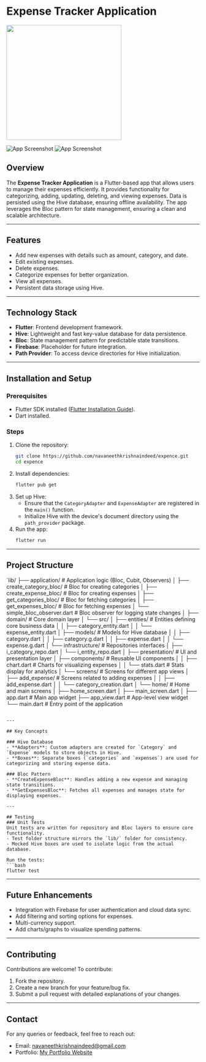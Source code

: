 

# Expense Tracker Application

<!-- ![App Screenshot](./assets/screenshots/1.jpeg) -->
  <img src="./assets/screenshots/1.jpeg" width="300">

![App Screenshot](./assets/screenshots/2.jpeg)
![App Screenshot](./assets/screenshots/3.jpeg)



## Overview
The **Expense Tracker Application** is a Flutter-based app that allows users to manage their expenses efficiently. It provides functionality for categorizing, adding, updating, deleting, and viewing expenses. Data is persisted using the Hive database, ensuring offline availability. The app leverages the Bloc pattern for state management, ensuring a clean and scalable architecture.

---

## Features
- Add new expenses with details such as amount, category, and date.
- Edit existing expenses.
- Delete expenses.
- Categorize expenses for better organization.
- View all expenses.
- Persistent data storage using Hive.

---

## Technology Stack
- **Flutter**: Frontend development framework.
- **Hive**: Lightweight and fast key-value database for data persistence.
- **Bloc**: State management pattern for predictable state transitions.
- **Firebase**: Placeholder for future integration.
- **Path Provider**: To access device directories for Hive initialization.

---

## Installation and Setup

### Prerequisites
- Flutter SDK installed ([Flutter Installation Guide](https://flutter.dev/docs/get-started/install)).
- Dart installed.

### Steps
1. Clone the repository:
   ```bash
   git clone https://github.com/navaneethkrishnaindeed/expence.git
   cd expence
   ```
2. Install dependencies:
   ```bash
   flutter pub get
   ```
3. Set up Hive:
   - Ensure that the `CategoryAdapter` and `ExpenseAdapter` are registered in the `main()` function.
   - Initialize Hive with the device's document directory using the `path_provider` package.
4. Run the app:
   ```bash
   flutter run
   ```

---

## Project Structure
`lib/
├── application/               # Application logic (Bloc, Cubit, Observers)
│   ├── create_category_bloc/  # Bloc for creating categories
│   ├── create_expense_bloc/   # Bloc for creating expenses
│   ├── get_categories_bloc/   # Bloc for fetching categories
│   ├── get_expenses_bloc/     # Bloc for fetching expenses
│   └── simple_bloc_observer.dart  # Bloc observer for logging state changes
│
├── domain/                    # Core domain layer
│   └── src/
│       ├── entities/          # Entities defining core business data
│       │   ├── category_entity.dart
│       │   └── expense_entity.dart
│       ├── models/            # Models for Hive database
│       │   ├── category.dart
│       │   ├── category.g.dart
│       │   ├── expense.dart
│       │   └── expense.g.dart
│       └── infrastructure/    # Repositories interfaces
│           ├── i_category_repo.dart
│           └── i_entity_repo.dart
│
├── presentation/              # UI and presentation layer
│   ├── components/            # Reusable UI components
│   │   ├── chart.dart         # Charts for visualizing expenses
│   │   └── stats.dart         # Stats display for analytics
│   └── screens/               # Screens for different app views
│       ├── add_expense/       # Screens related to adding expenses
│       │   ├── add_expense.dart
│       │   └── category_creation.dart
│       └── home/              # Home and main screens
│           ├── home_screen.dart
│           ├── main_screen.dart
│
├── app.dart                   # Main app widget
├── app_view.dart              # App-level view widget
└── main.dart                  # Entry point of the application

```

---

## Key Concepts

### Hive Database
- **Adapters**: Custom adapters are created for `Category` and `Expense` models to store objects in Hive.
- **Boxes**: Separate boxes (`categories` and `expenses`) are used for categorizing and storing expense data.

### Bloc Pattern
- **CreateExpenseBloc**: Handles adding a new expense and managing state transitions.
- **GetExpensesBloc**: Fetches all expenses and manages state for displaying expenses.

---

## Testing
### Unit Tests
Unit tests are written for repository and Bloc layers to ensure core functionality.
- Test folder structure mirrors the `lib/` folder for consistency.
- Mocked Hive boxes are used to isolate logic from the actual database.

Run the tests:
```bash
flutter test
```

---

## Future Enhancements
- Integration with Firebase for user authentication and cloud data sync.
- Add filtering and sorting options for expenses.
- Multi-currency support.
- Add charts/graphs to visualize spending patterns.

---

## Contributing
Contributions are welcome! To contribute:
1. Fork the repository.
2. Create a new branch for your feature/bug fix.
3. Submit a pull request with detailed explanations of your changes.


---

## Contact
For any queries or feedback, feel free to reach out:
- Email: navaneethkrishnaindeed@gmail.com
- Portfolio: [My Portfolio Website](https://navaneethkrishnaindeed.github.io/#/)

